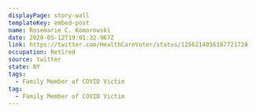 ```yaml
---
displayPage: story-wall
templateKey: embed-post
name: Rosemarie C. Komorowski
date: 2020-05-12T19:01:32.967Z
link: https://twitter.com/HealthCareVoter/status/1256214036187721728
occupation: Retired
source: twitter
state: NY
tags:
  - Family Member of COVID Victim
tag:
  - Family Member of COVID Victim
---
```

